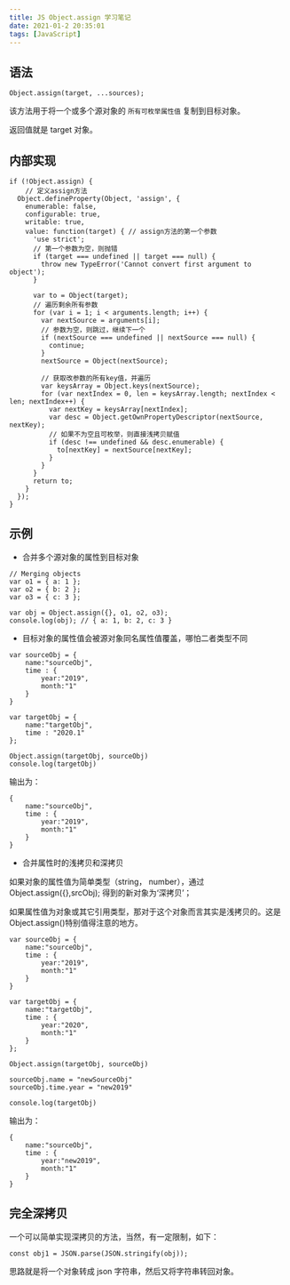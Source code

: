 ```yaml
---
title: JS Object.assign 学习笔记
date: 2021-01-2 20:35:01
tags: [JavaScript]
---
```


## 语法

```
Object.assign(target, ...sources);
```

该方法用于将一个或多个源对象的 `所有可枚举属性值` 复制到目标对象。

返回值就是 target 对象。

<!-- more -->

## 内部实现

```
if (!Object.assign) {
    // 定义assign方法
  Object.defineProperty(Object, 'assign', {
    enumerable: false,
    configurable: true,
    writable: true,
    value: function(target) { // assign方法的第一个参数
      'use strict';
      // 第一个参数为空，则抛错
      if (target === undefined || target === null) {
        throw new TypeError('Cannot convert first argument to object');
      }
 
      var to = Object(target);
      // 遍历剩余所有参数
      for (var i = 1; i < arguments.length; i++) {
        var nextSource = arguments[i];
        // 参数为空，则跳过，继续下一个
        if (nextSource === undefined || nextSource === null) {
          continue;
        }
        nextSource = Object(nextSource);
 
        // 获取改参数的所有key值，并遍历
        var keysArray = Object.keys(nextSource);
        for (var nextIndex = 0, len = keysArray.length; nextIndex < len; nextIndex++) {
          var nextKey = keysArray[nextIndex];
          var desc = Object.getOwnPropertyDescriptor(nextSource, nextKey);
          // 如果不为空且可枚举，则直接浅拷贝赋值
          if (desc !== undefined && desc.enumerable) {
            to[nextKey] = nextSource[nextKey];
          }
        }
      }
      return to;
    }
  });
}
```

## 示例

* 合并多个源对象的属性到目标对象

```
// Merging objects
var o1 = { a: 1 };
var o2 = { b: 2 };
var o3 = { c: 3 };
 
var obj = Object.assign({}, o1, o2, o3);
console.log(obj); // { a: 1, b: 2, c: 3 }
```

* 目标对象的属性值会被源对象同名属性值覆盖，哪怕二者类型不同

```
var sourceObj = {
    name:"sourceObj",
    time : {
        year:"2019",
        month:"1"
    }
}

var targetObj = {
    name:"targetObj",
    time : "2020.1"
};

Object.assign(targetObj, sourceObj)
console.log(targetObj)
```

输出为：

```
{
    name:"sourceObj",
    time : {
        year:"2019",
        month:"1"
    }
}
```

* 合并属性时的浅拷贝和深拷贝

如果对象的属性值为简单类型（string， number），通过 Object.assign({},srcObj); 得到的新对象为‘深拷贝’；

如果属性值为对象或其它引用类型，那对于这个对象而言其实是浅拷贝的。这是Object.assign()特别值得注意的地方。 

```
var sourceObj = {
    name:"sourceObj",
    time : {
        year:"2019",
        month:"1"
    }
}

var targetObj = {
    name:"targetObj",
    time : {
        year:"2020",
        month:"1"
    }
};

Object.assign(targetObj, sourceObj)

sourceObj.name = "newSourceObj"
sourceObj.time.year = "new2019"

console.log(targetObj)
```

输出为：

```
{
    name:"sourceObj",
    time : {
        year:"new2019",
        month:"1"
    }
}
```

## 完全深拷贝

一个可以简单实现深拷贝的方法，当然，有一定限制，如下：

```
const obj1 = JSON.parse(JSON.stringify(obj));
```

思路就是将一个对象转成 json 字符串，然后又将字符串转回对象。